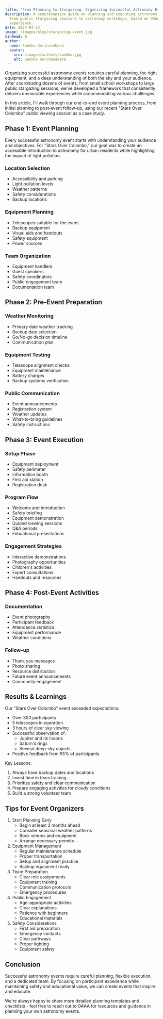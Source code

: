 ```yaml
---
title: "From Planning to Stargazing: Organizing Successful Astronomy Events"
description: A comprehensive guide on planning and executing astronomy events,
  from public stargazing sessions to astronomy workshops, based on OAAA's
  experience.
date: 2024-04-23
image: /images/blog/stargazing-event.jpg
minRead: 8
author:
  name: Sankha Karunasekara
  avatar:
    src: /images/authors/sankha.jpg
    alt: Sankha Karunasekara
---
```


Organizing successful astronomy events requires careful planning, the right equipment, and a deep understanding of both the sky and your audience. After coordinating dozens of events, from small school workshops to large public stargazing sessions, we've developed a framework that consistently delivers memorable experiences while accommodating various challenges.

In this article, I'll walk through our end-to-end event planning process, from initial planning to post-event follow-up, using our recent "Stars Over Colombo" public viewing session as a case study.

## Phase 1: Event Planning

Every successful astronomy event starts with understanding your audience and objectives. For "Stars Over Colombo," our goal was to create an accessible introduction to astronomy for urban residents while highlighting the impact of light pollution.

### Location Selection

- Accessibility and parking
- Light pollution levels
- Weather patterns
- Safety considerations
- Backup locations

### Equipment Planning

- Telescopes suitable for the event
- Backup equipment
- Visual aids and handouts
- Safety equipment
- Power sources

### Team Organization

- Equipment handlers
- Guest speakers
- Safety coordinators
- Public engagement team
- Documentation team

## Phase 2: Pre-Event Preparation

### Weather Monitoring

- Primary date weather tracking
- Backup date selection
- Go/No-go decision timeline
- Communication plan

### Equipment Testing

- Telescope alignment checks
- Equipment maintenance
- Battery charges
- Backup systems verification

### Public Communication

- Event announcements
- Registration system
- Weather updates
- What-to-bring guidelines
- Safety instructions

## Phase 3: Event Execution

### Setup Phase

- Equipment deployment
- Safety perimeter
- Information booth
- First aid station
- Registration desk

### Program Flow

- Welcome and introduction
- Safety briefing
- Equipment demonstration
- Guided viewing sessions
- Q\&A periods
- Educational presentations

### Engagement Strategies

- Interactive demonstrations
- Photography opportunities
- Children's activities
- Expert consultations
- Handouts and resources

## Phase 4: Post-Event Activities

### Documentation

- Event photography
- Participant feedback
- Attendance statistics
- Equipment performance
- Weather conditions

### Follow-up

- Thank you messages
- Photo sharing
- Resource distribution
- Future event announcements
- Community engagement

## Results & Learnings

Our "Stars Over Colombo" event exceeded expectations:

- Over 300 participants
- 5 telescopes in operation
- 3 hours of clear sky viewing
- Successful observation of:
  - Jupiter and its moons
  - Saturn's rings
  - Several deep-sky objects
- Positive feedback from 95% of participants

Key Lessons:

1. Always have backup dates and locations
2. Invest time in team training
3. Prioritize safety and clear communication
4. Prepare engaging activities for cloudy conditions
5. Build a strong volunteer team

## Tips for Event Organizers

1. Start Planning Early
   - Begin at least 2 months ahead
   - Consider seasonal weather patterns
   - Book venues and equipment
   - Arrange necessary permits
2. Equipment Management
   - Regular maintenance schedule
   - Proper transportation
   - Setup and alignment practice
   - Backup equipment ready
3. Team Preparation
   - Clear role assignments
   - Equipment training
   - Communication protocols
   - Emergency procedures
4. Public Engagement
   - Age-appropriate activities
   - Clear explanations
   - Patience with beginners
   - Educational materials
5. Safety Considerations
   - First aid preparation
   - Emergency contacts
   - Clear pathways
   - Proper lighting
   - Equipment safety

## Conclusion

Successful astronomy events require careful planning, flexible execution, and a dedicated team. By focusing on participant experience while maintaining safety and educational value, we can create events that inspire and educate.

We're always happy to share more detailed planning templates and checklists - feel free to reach out to OAAA for resources and guidance in planning your own astronomy events.
